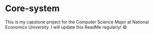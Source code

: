 # Core-system
This is my capstone project for the Computer Science Major at National Economics University. I will update this ReadMe regularly! 😄

